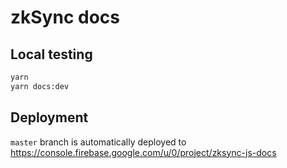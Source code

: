 # zkSync docs

## Local testing

```bash
yarn
yarn docs:dev
```

## Deployment

`master` branch is automatically deployed to <https://console.firebase.google.com/u/0/project/zksync-js-docs>
